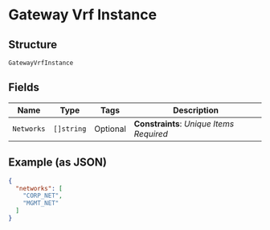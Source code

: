 
# Gateway Vrf Instance

## Structure

`GatewayVrfInstance`

## Fields

| Name | Type | Tags | Description |
|  --- | --- | --- | --- |
| `Networks` | `[]string` | Optional | **Constraints**: *Unique Items Required* |

## Example (as JSON)

```json
{
  "networks": [
    "CORP_NET",
    "MGMT_NET"
  ]
}
```

